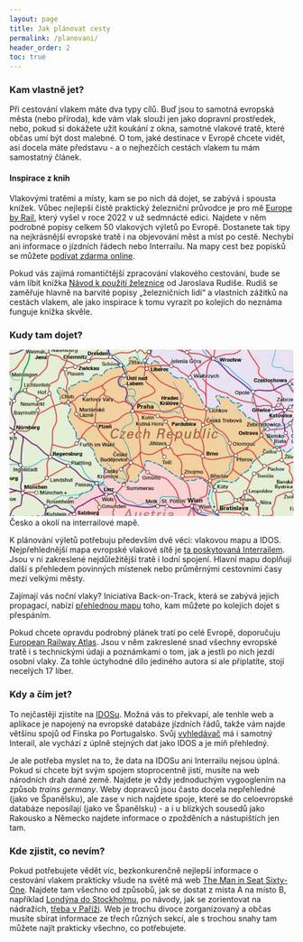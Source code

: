 ```yaml
---
layout: page
title: Jak plánovat cesty
permalink: /planovani/
header_order: 2
toc: true
---
```

### Kam vlastně jet?
Při cestování vlakem máte dva typy cílů. Buď jsou to samotná evropská města (nebo příroda), kde vám vlak slouží jen jako dopravní prostředek, nebo, pokud si dokážete užít koukání z okna, samotné vlakové tratě, které občas umí být dost malebné. O tom, jaké destinace v Evropě chcete vidět, asi docela máte představu - a o nejhezčích cestách vlakem tu mám samostatný článek.

#### Inspirace z knih
Vlakovými tratěmi a místy, kam se po nich dá dojet, se zabývá i spousta knížek. Vůbec nejlepší čistě praktický železniční průvodce je pro mě [Europe by Rail](https://www.europebyrail.eu/), který vyšel v roce 2022 v už sedmnácté edici. Najdete v něm podrobné popisy celkem 50 vlakových výletů po Evropě. Dostanete tak tipy na nejkrásnější evropské tratě i na objevování měst a míst po cestě. Nechybí ani informace o jízdních řádech nebo Interrailu. Na mapy cest bez popisků se můžete [podívat zdarma online](https://www.europebyrail.eu/online-route-maps-17th-edition/).

Pokud vás zajímá romantičtější zpracování vlakového cestování, bude se vám líbit knížka [Návod k použití železnice](https://www.databazeknih.cz/knihy/navod-k-pouziti-zeleznice-520130) od Jaroslava Rudiše. Rudiš se zaměřuje hlavně na barvité popisy „železničních lidí“ a vlastních zážitků na cestách vlakem, ale jako inspirace k tomu vyrazit po kolejích do neznáma funguje knížka skvěle.

### Kudy tam dojet?
<div class="float-right">
  <img src="/static/ircz.jpg">
  <div class="img-caption">
    Česko a okolí na interrailové mapě.
  </div>
</div>

K plánování výletů potřebuju především dvě věci: vlakovou mapu a IDOS. Nejpřehlednější mapa evropské vlakové sítě je [ta poskytovaná Interrailem](https://www.cd.cz/assets/typy-jizdenek/mezinarodni-jizdenky/interrail---mapa-platnosti.pdf). Jsou v ní zakreslené nejdůležitější tratě i lodní spojení. Hlavní mapu doplňují další s přehledem povinných místenek nebo průměrnými cestovními časy mezi velkými městy.

Zajímají vás noční vlaky? Iniciativa Back-on-Track, která se zabývá jejich propagací, nabízí [přehlednou mapu](https://back-on-track.eu/night-train-map/) toho, kam můžete po kolejích dojet s přespáním.

Pokud chcete opravdu podrobný plánek tratí po celé Evropě, doporučuju [European Railway Atlas](https://europeanrailwayatlas.com/). Jsou v něm zakreslené snad všechny evropské tratě i s technickými údaji a poznámkami o tom, jak a jestli po nich jezdí osobní vlaky. Za tohle úctyhodné dílo jediného autora si ale připlatíte, stojí necelých 17 liber.

### Kdy a čím jet?
To nejčastěji zjistíte na [IDOSu](https://idos.idnes.cz/vlaky/spojeni/). Možná vás to překvapí, ale tenhle web a aplikace je napojený na evropské databáze jízdních řádů, takže vám najde většinu spojů od Finska po Portugalsko. Svůj [vyhledávač](https://www.interrail.eu/en/plan-your-trip/interrail-timetable) má i samotný Interail, ale vychází z úplně stejných dat jako IDOS a je míň přehledný.

Je ale potřeba myslet na to, že data na IDOSu ani Interrailu nejsou úplná. Pokud si chcete být svým spojem stoprocentně jistí, musíte na web národních drah dané země. Najdete je vždy jednoduchým vygooglením na způsob _trains germany_. Weby dopravců jsou často docela nepřehledné (jako ve Španělsku), ale zase v nich najdete spoje, které se do celoevropské databáze neposílají (jako ve Španělsku) - a i u blízkých sousedů jako Rakousko a Německo najdete informace o zpožděních a nástupištích jen tam.

### Kde zjistit, co nevím?
Pokud potřebujete vědět víc, bezkonkurenčně nejlepší informace o cestování vlakem prakticky všude na světě má web [The Man in Seat Sixty-One](https://www.seat61.com/). Najdete tam všechno od způsobů, jak se dostat z místa A na místo B, například [Londýna do Stockholmu](https://www.seat61.com/Sweden.htm), po návody, jak se zorientovat na nádražích, [třeba v Paříži](https://www.seat61.com/changing-stations-in-paris.htm). Web je trochu divoce zorganizovaný a občas musíte sbírat informace ze třech různých sekcí, ale s trochou snahy tam můžete najít prakticky všechno, co potřebujete. 
